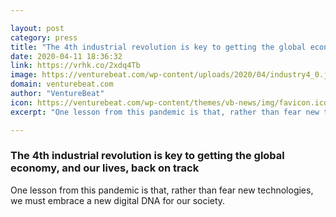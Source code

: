 ```yaml
---

layout: post
category: press
title: "The 4th industrial revolution is key to getting the global economy, and our lives, back on track"
date: 2020-04-11 18:36:32
link: https://vrhk.co/2xdq4Tb
image: https://venturebeat.com/wp-content/uploads/2020/04/industry4_0.jpg?w=1200&strip=all
domain: venturebeat.com
author: "VentureBeat"
icon: https://venturebeat.com/wp-content/themes/vb-news/img/favicon.ico
excerpt: "One lesson from this pandemic is that, rather than fear new technologies, we must embrace a new digital DNA for our society."

---
```


### The 4th industrial revolution is key to getting the global economy, and our lives, back on track

One lesson from this pandemic is that, rather than fear new technologies, we must embrace a new digital DNA for our society.